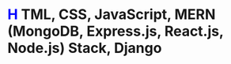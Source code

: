 # <span style="color: blue;"> H </span>TML, CSS, JavaScript, MERN (MongoDB, Express.js, React.js, Node.js) Stack, Django
